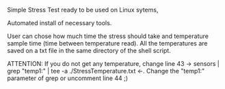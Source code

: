 Simple Stress Test ready to be used on Linux sytems,

Automated install of necessary tools.

User can chose how much time the stress should take and temperature sample time (time between temperature read).
All the temperatures are saved on a txt file in the same directory of the shell script.


ATTENTION:
If you do not get any temperature, change line 43 ->  sensors | grep "temp1:" | tee -a ./StressTemperature.txt  <-. Change the "temp1:" parameter of grep or uncomment line 44 ;)
